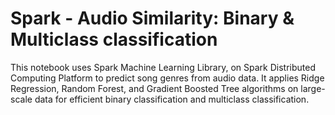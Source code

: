 # Spark - Audio Similarity: Binary & Multiclass classification

This notebook uses Spark Machine Learning Library, on Spark Distributed 
Computing Platform to predict song genres from audio data. It applies Ridge 
Regression, Random Forest, and Gradient Boosted Tree algorithms on large-scale 
data for efficient binary classification and multiclass classification.
